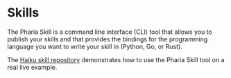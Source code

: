 # Skills

The Pharia Skill is a command line interface (CLI) tool that allows you to publish your skills and that provides the
bindings for the programming language you want to write your skill in (Python, Go, or Rust).

The [Haiku skill repository](https://gitlab.aleph-alpha.de/engineering/haiku-skill-python) demonstrates how to use the
Pharia Skill tool on a real live example.

